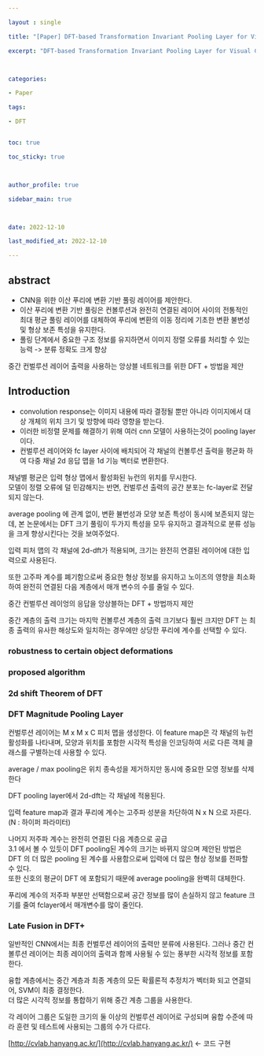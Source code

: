 ```yaml
---

layout : single

title: "[Paper] DFT-based Transformation Invariant Pooling Layer for Visual Classification"

excerpt: "DFT-based Transformation Invariant Pooling Layer for Visual Classification 논문 리뷰"



categories:

- Paper

tags:

- DFT


toc: true

toc_sticky: true



author_profile: true

sidebar_main: true



date: 2022-12-10

last_modified_at: 2022-12-10

---
```


## abstract

- CNN을 위한 이산 푸리에 변환 기반 풀링 레이어를 제안한다.
- 이산 푸리에 변환 기반 풀링은 컨볼루션과 완전히 연결된 레이어 사이의 전통적인 최대 평균 풀링 레이어를 대체하여 푸리에 변환의 이동 정리에 기초한 변환 불변성 및 형상 보존 특성을 유지한다.
- 풀링 단계에서 중요한 구조 정보를 유지하면서 이미지 정렬 오류를 처리할 수 있는 능력 -> 분류 정확도 크게 향상

  

중간 컨벌루션 레이어 출력을 사용하는 앙상블 네트워크를 위한 DFT + 방법을 제안  
  

## Introduction

- convolution response는 이미지 내용에 따라 결정될 뿐만 아니라 이미지에서 대상 개체의 위치 크기 및 방향에 따라 영향을 받는다.
- 이러한 비정렬 문제를 해결하기 위해 여러 cnn 모델이 사용하는것이 pooling layer이다.
- 컨벌루션 레이어와 fc layer 사이에 배치되어 각 채널의 컨볼루션 출력을 평균화 하여 다중 채널 2d 응답 맵을 1d 기능 벡터로 변환한다.

  
채널별 평균은 입력 형상 맵에서 활성화된 뉴런의 위치를 무시한다.  
모델이 정렬 오류에 덜 민감해지는 반면, 컨벌루션 출력의 공간 분포는 fc-layer로 전달되지 않는다.  
  
average pooling 에 관계 없이, 변환 뷸번성과 모양 보존 특성이 동시에 보존되지 않는데, 본 논문에서는 DFT 크기 풀링이 두가지 특성을 모두 유지하고 결과적으로 분류 성능을 크게 향상시킨다는 것을 보여주었다.  
  
입력 피처 맵의 각 채널에 2d-dft가 적용되며, 크기는 완전히 연결된 레이어에 대한 입력으로 사용된다.  
  
또한 고주파 계수를 폐기함으로써 중요한 형상 정보를 유지하고 노이즈의 영향을 최소화 하여 완전히 연결된 다음 계층에서 매개 변수의 수를 줄일 수 있다.  
  
중간 컨벌루션 레이엉의 응답을 앙상블하는 DFT + 방법까지 제안  
  
중간 계층의 출력 크기는 마지막 컨볼루션 계층의 출력 크기보다 훨씬 크지만 DFT 는 최종 출력의 유사한 해상도와 일치하는 경우에만 상당한 푸리에 계수를 선택할 수 있다.  
  
  

### robustness to certain object deformations

### proposed algorithm

### 2d shift Theorem of DFT

### DFT Magnitude Pooling Layer

  
컨벌루션 레이어는 M x M x C 피처 맵을 생성한다. 이 feature map은 각 채널의 뉴런 활성화를 나타내며, 모양과 위치를 포함한 시각적 특성을 인코딩하여 서로 다른 객체 클래스를 구별하는데 사용할 수 있다.  
  
average / max pooling은 위치 종속성을 제거하지만 동시에 중요한 모영 정보를 삭제한다  
  
DFT pooling layer에서 2d-dft는 각 채널에 적용된다.  
  
입력 feature map과 결과 푸리에 계수는 고주파 성분을 차단하여 N x N 으로 자른다.(N : 하이퍼 파라미터)  
  
나머지 저주파 계수는 완전히 연결된 다음 계층으로 공급  
3.1 에서 볼 수 있듯이 DFT pooling된 계수의 크기는 바뀌지 않으며 제안된 방법은 DFT 의 더 많은 pooling 된 계수를 사용함으로써 입력에 더 많은 형상 정보를 전파할 수 있다.  
또한 신호의 평균이 DFT 에 포함되기 때문에 average pooling을 완벽히 대체한다.  
  
푸리에 계수의 저주파 부분만 선택함으로써 공간 정보를 많이 손실하지 않고 feature 크기를 줄여 fclayer에서 매개변수를 많이 줄인다.  
  

### Late Fusion in DFT+

일반적인 CNN에서는 최종 컨벌루션 레이어의 출력만 분류에 사용된다. 그러나 중간 컨볼루션 레이어는 최종 레이어의 출력과 함께 사용될 수 있는 풍부한 시각적 정보를 포함한다.  
  
융합 계층에서는 중간 계층과 최종 계층의 모든 확률론적 추정치가 벡터화 되고 연결되어, SVM이 최종 결정한다.  
더 많은 시각적 정보를 통합하기 위해 중간 계층 그룹을 사용한다.  
  
각 레이어 그룹은 도일한 크기의 둘 이상의 컨벌루션 레이어로 구성되며 융합 수준에 따라 훈련 및 테스트에 사용되는 그룹의 수가 다르다.  
  
[http://cvlab.hanyang.ac.kr/](http://cvlab.hanyang.ac.kr/) <- 코드 구현